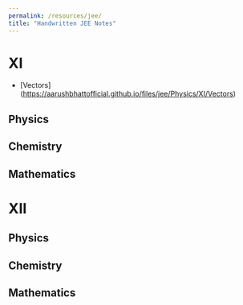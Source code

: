 ```yaml
---
permalink: /resources/jee/
title: "Handwritten JEE Notes"
---
```


XI
======
* [Vectors] (https://aarushbhattofficial.github.io/files/jee/Physics/XI/Vectors)
<!-- * [Kinematics] ()
* [Newton's Laws of Motion] ()
* [Work, Power and Energy] ()
* [Center of Mass] ()
* [Momentum] ()
* [Collision] ()
* [Rotation] ()
* [Gravitation] ()
* [Elasticity] ()
* [Simple Harmonic Motion] ()
* [Fluids] ()
* [Heat] ()
* [Waves] () -->



Physics
------


Chemistry
------


Mathematics
------


XII
======

Physics
------

Chemistry
------

Mathematics
------